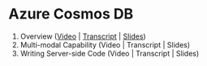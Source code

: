 # Azure Cosmos DB

1. Overview ([Video](https://youtu.be/mMVk5Wbzhg0) | [Transcript](https://github.com/adnanhashmi/learning/blob/main/cosmosdb/01-Overview.md) | [Slides](https://github.com/adnanhashmi/learning/blob/main/cosmosdb/01-Overview.pdf))
2. Multi-modal Capability (Video | Transcript | Slides)
3. Writing Server-side Code (Video | Transcript | Slides)
